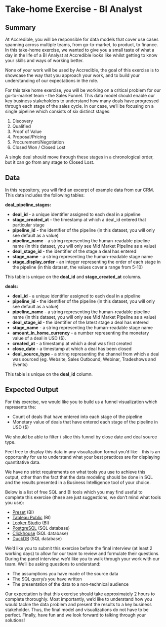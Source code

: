 # Take-home Exercise - BI Analyst 

## Summary
At Accredible, you will be responsible for data models that cover use cases spanning across multiple teams, from go-to-market, to product, to finance. In this take-home exercise, we wanted to give you a small taste of what a day in the life of a BI Analyst at Accredible looks like whilst getting to know your skills and ways of working better. 

None of your work will be used by Accredible, the goal of this exercise is to showcase the way that you approach your work, and to build your understanding of our expectations in the role.

For this take home exercise, you will be working on a critical problem for our go-to-market team - the Sales Funnel. This data model should enable our key business stakeholders to understand how many deals have progressed through each stage of the sales cycle. In our case, we’ll be focusing on a single pipeline which consists of six distinct stages:
1. Discovery
2. Qualified
3. Proof of Value
4. Proposal/Pricing
5. Procurement/Negotiation
6. Closed Won / Closed Lost

A single deal should move through these stages in a chronological order, but it can go from any stage to Closed Lost. 

## Data

In this repository, you will find an excerpt of example data from our CRM. This data includes the following tables:

**deal_pipeline_stages:**
- **deal_id** - a unique identifier assigned to each deal in a pipeline 
- **stage_created_at** - the timestamp at which a deal_id entered that particular stage
- **pipeline_id** - the identifier of the pipeline (in this dataset, you will only see default as a value)
- **pipeline_name** - a string representing the human-readable pipeline name (in this dataset, you will only see Mid Market Pipeline as a value)
- **deal_stage_id** - the identifier of the stage a deal has entered
- **stage_name** - a string representing the human-readable stage name
- **stage_display_order** - an integer representing the order of each stage in the pipeline (in this dataset, the values cover a range from 5-10) 

This table is unique on the **deal_id** and **stage_created_at** columns.

**deals:**
- **deal_id** - a unique identifier assigned to each deal in a pipeline 
- **pipeline_id** - the identifier of the pipeline (in this dataset, you will only see default as a value)
- **pipeline_name** - a string representing the human-readable pipeline name (in this dataset, you will only see Mid Market Pipeline as a value)
- **deal_stage_id** - the identifier of the latest stage a deal has entered
- **stage_name** - a string representing the human-readable stage name
- **amount_in_home_currency** - a number representing the monetary value of a deal in USD ($).
- **created_at** - a timestamp at which a deal was first created
- **close_date** - a timestamp at which a deal has been closed
- **deal_source_type** - a string representing the channel from which a deal was sourced (eg. Website, Sales Outbound, Webinar, Tradeshows and Events)

This table is unique on the **deal_id** column.

## Expected Output
For this exercise, we would like you to build us a funnel visualization which represents the:
- Count of deals that have entered into each stage of the pipeline
- Monetary value of deals that have entered each stage of the pipeline in USD ($)

We should be able to filter / slice this funnel by close date and deal source type. 

Feel free to display this data in any visualization format you’d like - this is an opportunity for us to understand what your best practices are for displaying quantitative data.

We have no strict requirements on what tools you use to achieve this output, other than the fact that the data modeling should be done in SQL and the results presented in a Business Intelligence tool of your choice. 

Below is a list of free SQL and BI tools which you may find useful to complete this exercise (these are just suggestions, we don’t mind what tools you use):
- [Preset](https://preset.io/) (BI)
- [Tableau Public](https://public.tableau.com/app/discover) (BI)
- [Looker Studio](https://cloud.google.com/looker-studio?hl=en) (BI)
- [PostgreSQL](https://www.postgresql.org/) (SQL database)
- [Clickhouse](https://clickhouse.com/) (SQL database)
- [DuckDB](https://duckdb.org/) (SQL database)

We’d like you to submit this exercise before the final interview (at least 2 working days) to allow for our team to review and formulate their questions. During the panel interview, we’d like you to walk through your work with our team. We’ll be asking questions to understand:
- The assumptions you have made of the source data
- The SQL query/s you have written 
- The presentation of the data to a non-technical audience

Our expectation is that this exercise should take approximately 2 hours to complete thoroughly. Most importantly, we’d like to understand how you would tackle the data problem and present the results to a key business stakeholder. Thus, the final model and visualizations do not have to be perfect. Finally, have fun and we look forward to talking through your solutions! 
 
